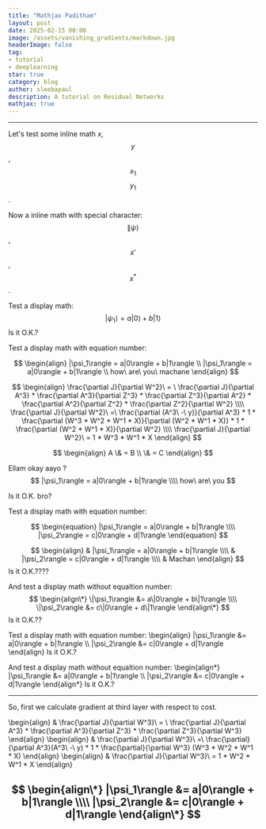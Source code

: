 ```yaml
---
title: "Mathjax Paditham"
layout: post
date: 2025-02-15 00:00
image: /assets/vanishing_gradients/markdown.jpg
headerImage: false
tag:
- tutorial
- deeplearning
star: true
category: blog
author: sleebapaul
description: A tutorial on Residual Networks
mathjax: true
---
```



---------------------------------------------------------

Let's test some inline math $x$, $$y$$, $$x_1$$ $$y_1$$.

Now a inline math with special character: $$\|\psi\rangle$$, $$x'$$, $$x^*$$.

Test a display math:
$$
   |\psi_1\rangle = a|0\rangle + b|1\rangle
$$
Is it O.K.?

Test a display math with equation number:

$$
\begin{align}
   |\psi_1\rangle = a|0\rangle + b|1\rangle \\
   |\psi_1\rangle = a|0\rangle + b|1\rangle \\
   how\ are\ you\ machane
\end{align}
$$

$$
\begin{align}
\frac{\partial J}{\partial W^2}\ = \ \frac{\partial J}{\partial A^3} * \frac{\partial A^3}{\partial Z^3} * \frac{\partial Z^3}{\partial A^2} * \frac{\partial A^2}{\partial Z^2} * \frac{\partial Z^2}{\partial W^2} \\\\
\frac{\partial J}{\partial W^2}\ =\ \frac{\partial (A^3\ -\ y)}{\partial A^3} * 1 * \frac{\partial (W^3 * W^2 * W^1 * X)}{\partial (W^2 * W^1 * X)} * 1 * \frac{\partial (W^2 * W^1 * X)}{\partial W^2} \\\\
\frac{\partial J}{\partial W^2}\ = 1 * W^3 * W^1 * X 
\end{align}
$$

$$ \begin{align} A \& = B \\ \& = C \end{align} $$

Ellam okay aayo ?
$$
   |\psi_1\rangle = a|0\rangle + b|1\rangle \\\\
   how\ are\ you
$$

Is it O.K. bro?

Test a display math with equation number:

$$
  \begin{equation}
    |\psi_1\rangle = a|0\rangle + b|1\rangle \\\\
    |\psi_2\rangle = c|0\rangle + d|1\rangle
  \end{equation}
$$




$$
  \begin{align}
    & |\psi_1\rangle = a|0\rangle + b|1\rangle \\\\
    & |\psi_2\rangle = c|0\rangle + d|1\rangle \\\\
    & Machan
  \end{align}
$$
Is it O.K.????

And test a display math without equaltion number:
$$
  \begin{align\*}
    \|\psi_1\rangle &= a\|0\rangle + b\|1\rangle \\\\
    \|\psi_2\rangle &= c\|0\rangle + d\|1\rangle
  \end{align\*}
$$
Is it O.K.??

Test a display math with equation number:
\begin{align}
    |\psi_1\rangle &= a|0\rangle + b|1\rangle \\\\
    |\psi_2\rangle &= c|0\rangle + d|1\rangle
\end{align}
Is it O.K.?

And test a display math without equaltion number:
\begin{align\*}
    |\psi_1\rangle &= a|0\rangle + b|1\rangle 
    \\\\
    \|\psi_2\rangle &= c|0\rangle + d|1\rangle
\end{align\*}
Is it O.K.?

----------------------------------------------------------
So, first we calculate gradient at third layer with respect to cost. 

\begin{align}
& \frac{\partial J}{\partial W^3}\ = \ \frac{\partial J}{\partial A^3} * \frac{\partial A^3}{\partial Z^3} * \frac{\partial Z^3}{\partial W^3} 
\end{align}
\begin{align}
& \frac{\partial J}{\partial W^3}\ =\ \frac{\partial}{\partial A^3}(A^3\ -\ y) * 1 * \frac{\partial}{\partial W^3} (W^3 * W^2 * W^1 * X)
\end{align}
\begin{align}
& \frac{\partial J}{\partial W^3}\ = 1 * W^2 * W^1 * X 
\end{align}


$$
  \begin{align\*}
    |\psi_1\rangle &= a|0\rangle + b|1\rangle \\\\
    |\psi_2\rangle &= c|0\rangle + d|1\rangle
  \end{align\*}
$$
----------------------------------------------------------
